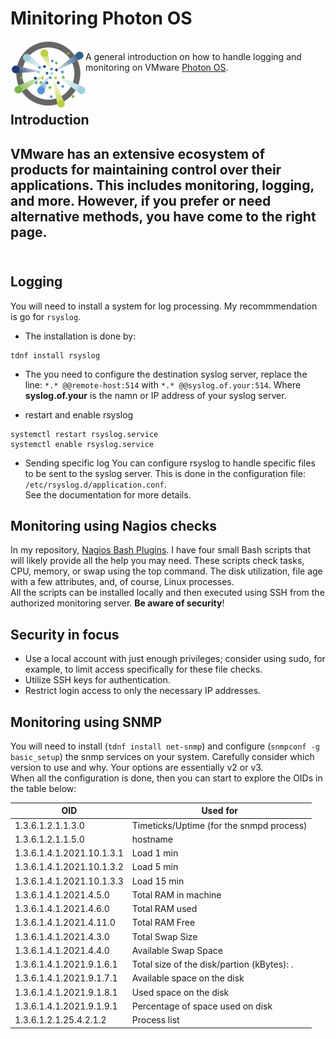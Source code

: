# Minitoring Photon OS
<img width="120" alt="Photon OS" src="https://github.com/rafaelurrutiasilva/images/blob/main/logos/Photon_OS.png" align=left> <br>
A general introduction on how to handle logging and monitoring on VMware [Photon OS](https://vmware.github.io/photon). <br>
<br>
<br>
## Introduction
VMware has an extensive ecosystem of products for maintaining control over their applications. This includes monitoring, logging, and more. However, if you prefer or need alternative methods, you have come to the right page.
<br>
<br>
---

## Logging
You will need to install a system for log processing. My recommmendation is go for `rsyslog`.
* The installation is done by:
```
tdnf install rsyslog
```
* The you need to configure the destination syslog server, replace the line: `*.* @@remote-host:514` with `*.* @@syslog.of.your:514`.
Where **syslog.of.your** is the namn or IP address of your syslog server.

* restart and enable rsyslog
```
systemctl restart rsyslog.service
systemctl enable rsyslog.service 
````
* Sending specific log
You can configure rsyslog to handle specific files to be sent to the syslog server. This is done in the configuration file: `/etc/rsyslog.d/application.conf`.<br>
See the documentation for more details.



## Monitoring using Nagios checks
In my repository, [Nagios Bash Plugins](https://github.com/rafaelurrutiasilva/nagios-bash-plugins). I have four small Bash scripts that will likely provide all the help you may need. These scripts check tasks, CPU, memory, or swap using the top command. The disk utilization, file age with a few attributes, and, of course, Linux processes. <br>
All the scripts can be installed locally and then executed using SSH from the authorized monitoring server. **Be aware of security**!

## Security in focus
* Use a local account with just enough privileges; consider using sudo, for example, to limit access specifically for these file checks.
* Utilize SSH keys for authentication.
* Restrict login access to only the necessary IP addresses.

## Monitoring using SNMP
You will need to install (`tdnf install net-snmp`) and configure (`snmpconf -g basic_setup`) the snmp services on your system. Carefully consider which version to use and why. Your options are essentially v2 or v3.<br>
When all the configuration is done, then you can start to explore the OIDs in the table below:

OID                       |      Used for
--------------------------|---------------------------------------------
1.3.6.1.2.1.1.3.0         |      Timeticks/Uptime (for the snmpd process)
1.3.6.1.2.1.1.5.0         |      hostname
1.3.6.1.4.1.2021.10.1.3.1 |      Load 1  min
1.3.6.1.4.1.2021.10.1.3.2 |      Load 5  min
1.3.6.1.4.1.2021.10.1.3.3 |      Load 15 min
1.3.6.1.4.1.2021.4.5.0    |      Total RAM in machine
1.3.6.1.4.1.2021.4.6.0    |      Total RAM used
1.3.6.1.4.1.2021.4.11.0   |      Total RAM Free
1.3.6.1.4.1.2021.4.3.0    |      Total Swap Size
1.3.6.1.4.1.2021.4.4.0    |      Available Swap Space
1.3.6.1.4.1.2021.9.1.6.1  |      Total size of the disk/partion (kBytes): .
1.3.6.1.4.1.2021.9.1.7.1  |      Available space on the disk
1.3.6.1.4.1.2021.9.1.8.1  |      Used space on the disk
1.3.6.1.4.1.2021.9.1.9.1  |      Percentage of space used on disk
1.3.6.1.2.1.25.4.2.1.2    |      Process list

